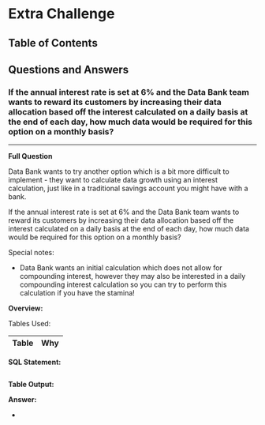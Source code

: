 # Extra Challenge
## Table of Contents

[]()

## Questions and Answers
### If the annual interest rate is set at 6% and the Data Bank team wants to reward its customers by increasing their data allocation based off the interest calculated on a daily basis at the end of each day, how much data would be required for this option on a monthly basis?
___________________________________________________________________________________________________________________________

**Full Question**

Data Bank wants to try another option which is a bit more difficult to implement - they want to calculate data growth using an interest calculation, just like in a traditional savings account you might have with a bank.

If the annual interest rate is set at 6% and the Data Bank team wants to reward its customers by increasing their data allocation based off the interest calculated on a daily basis at the end of each day, how much data would be required for this option on a monthly basis?

Special notes:

- Data Bank wants an initial calculation which does not allow for compounding interest, however they may also be interested in a daily compounding interest calculation so you can try to perform this calculation if you have the stamina!

**Overview:**

Tables Used:

| Table | Why |
| ----- | --- |

**SQL Statement:**
	
```sql	

```

**Table Output:**

**Answer:**

-